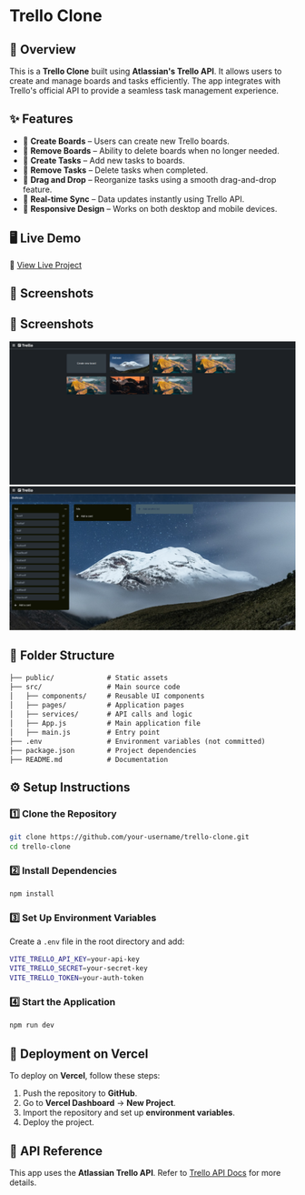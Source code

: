 # Trello Clone

## 🚀 Overview

This is a **Trello Clone** built using **Atlassian's Trello API**. It allows users to create and manage boards and tasks efficiently. The app integrates with Trello's official API to provide a seamless task management experience.

## ✨ Features

- 🔹 **Create Boards** – Users can create new Trello boards.
- 🔹 **Remove Boards** – Ability to delete boards when no longer needed.
- 🔹 **Create Tasks** – Add new tasks to boards.
- 🔹 **Remove Tasks** – Delete tasks when completed.
- 🔹 **Drag and Drop** – Reorganize tasks using a smooth drag-and-drop feature.
- 🔹 **Real-time Sync** – Data updates instantly using Trello API.
- 🔹 **Responsive Design** – Works on both desktop and mobile devices.

## 🖥️ Live Demo

🔗 [View Live Project](https://trello-clone-six-psi.vercel.app/boards)

## 📸 Screenshots

## 📸 Screenshots

![Screenshot 1](public/Screenshot%20from%202025-03-11%2011-55-34.png)  
![Screenshot 2](public/Screenshot%20from%202025-03-11%2011-55-45.png)  


## 📂 Folder Structure

```
├── public/             # Static assets
├── src/                # Main source code
│   ├── components/     # Reusable UI components
│   ├── pages/          # Application pages
│   ├── services/       # API calls and logic
│   ├── App.js          # Main application file
│   ├── main.js         # Entry point
├── .env                # Environment variables (not committed)
├── package.json        # Project dependencies
├── README.md           # Documentation
```

## ⚙️ Setup Instructions

### 1️⃣ Clone the Repository
```sh
git clone https://github.com/your-username/trello-clone.git
cd trello-clone
```

### 2️⃣ Install Dependencies
```sh
npm install
```

### 3️⃣ Set Up Environment Variables
Create a `.env` file in the root directory and add:
```sh
VITE_TRELLO_API_KEY=your-api-key
VITE_TRELLO_SECRET=your-secret-key
VITE_TRELLO_TOKEN=your-auth-token
```

### 4️⃣ Start the Application
```sh
npm run dev
```

## 🚀 Deployment on Vercel

To deploy on **Vercel**, follow these steps:

1. Push the repository to **GitHub**.
2. Go to **Vercel Dashboard** → **New Project**.
3. Import the repository and set up **environment variables**.
4. Deploy the project.

## 📝 API Reference

This app uses the **Atlassian Trello API**. Refer to [Trello API Docs](https://developer.atlassian.com/cloud/trello/) for more details.


